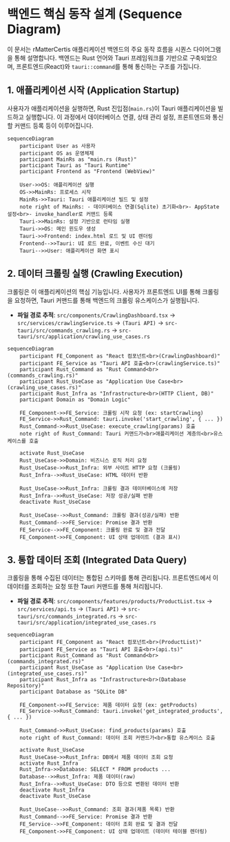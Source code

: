 # 백엔드 핵심 동작 설계 (Sequence Diagram)

이 문서는 rMatterCertis 애플리케이션 백엔드의 주요 동작 흐름을 시퀀스 다이어그램을 통해 설명합니다. 백엔드는 Rust 언어와 Tauri 프레임워크를 기반으로 구축되었으며, 프론트엔드(React)와 `tauri::command`를 통해 통신하는 구조를 가집니다.

## 1. 애플리케이션 시작 (Application Startup)

사용자가 애플리케이션을 실행하면, Rust 진입점(`main.rs`)이 Tauri 애플리케이션을 빌드하고 실행합니다. 이 과정에서 데이터베이스 연결, 상태 관리 설정, 프론트엔드와 통신할 커맨드 등록 등이 이루어집니다.

```mermaid
sequenceDiagram
    participant User as 사용자
    participant OS as 운영체제
    participant MainRs as "main.rs (Rust)"
    participant Tauri as "Tauri Runtime"
    participant Frontend as "Frontend (WebView)"

    User->>OS: 애플리케이션 실행
    OS->>MainRs: 프로세스 시작
    MainRs->>Tauri: Tauri 애플리케이션 빌드 및 설정
    note right of MainRs: - 데이터베이스 연결(Sqlite) 초기화<br>- AppState 설정<br>- invoke_handler로 커맨드 등록
    Tauri->>MainRs: 설정 기반으로 런타임 실행
    Tauri->>OS: 메인 윈도우 생성
    Tauri->>Frontend: index.html 로드 및 UI 렌더링
    Frontend-->>Tauri: UI 로드 완료, 이벤트 수신 대기
    Tauri-->>User: 애플리케이션 화면 표시
```

## 2. 데이터 크롤링 실행 (Crawling Execution)

크롤링은 이 애플리케이션의 핵심 기능입니다. 사용자가 프론트엔드 UI를 통해 크롤링을 요청하면, Tauri 커맨드를 통해 백엔드의 크롤링 유스케이스가 실행됩니다.

- **파일 경로 추적**: `src/components/CrawlingDashboard.tsx` -> `src/services/crawlingService.ts` -> `(Tauri API)` -> `src-tauri/src/commands_crawling.rs` -> `src-tauri/src/application/crawling_use_cases.rs`

```mermaid
sequenceDiagram
    participant FE_Component as "React 컴포넌트<br>(CrawlingDashboard)"
    participant FE_Service as "Tauri API 호출<br>(crawlingService.ts)"
    participant Rust_Command as "Rust Command<br>(commands_crawling.rs)"
    participant Rust_UseCase as "Application Use Case<br>(crawling_use_cases.rs)"
    participant Rust_Infra as "Infrastructure<br>(HTTP Client, DB)"
    participant Domain as "Domain Logic"

    FE_Component->>FE_Service: 크롤링 시작 요청 (ex: startCrawling)
    FE_Service->>Rust_Command: tauri.invoke('start_crawling', { ... })
    Rust_Command->>Rust_UseCase: execute_crawling(params) 호출
    note right of Rust_Command: Tauri 커맨드가<br>애플리케이션 계층의<br>유스케이스를 호출
    
    activate Rust_UseCase
    Rust_UseCase->>Domain: 비즈니스 로직 처리 요청
    Rust_UseCase->>Rust_Infra: 외부 사이트 HTTP 요청 (크롤링)
    Rust_Infra-->>Rust_UseCase: HTML 데이터 반환
    
    Rust_UseCase->>Rust_Infra: 크롤링 결과 데이터베이스에 저장
    Rust_Infra-->>Rust_UseCase: 저장 성공/실패 반환
    deactivate Rust_UseCase
    
    Rust_UseCase-->>Rust_Command: 크롤링 결과(성공/실패) 반환
    Rust_Command-->>FE_Service: Promise 결과 반환
    FE_Service-->>FE_Component: 크롤링 완료 및 결과 전달
    FE_Component->>FE_Component: UI 상태 업데이트 (결과 표시)
```

## 3. 통합 데이터 조회 (Integrated Data Query)

크롤링을 통해 수집된 데이터는 통합된 스키마를 통해 관리됩니다. 프론트엔드에서 이 데이터를 조회하는 요청 또한 Tauri 커맨드를 통해 처리됩니다.

- **파일 경로 추적**: `src/components/features/products/ProductList.tsx` -> `src/services/api.ts` -> `(Tauri API)` -> `src-tauri/src/commands_integrated.rs` -> `src-tauri/src/application/integrated_use_cases.rs`

```mermaid
sequenceDiagram
    participant FE_Component as "React 컴포넌트<br>(ProductList)"
    participant FE_Service as "Tauri API 호출<br>(api.ts)"
    participant Rust_Command as "Rust Command<br>(commands_integrated.rs)"
    participant Rust_UseCase as "Application Use Case<br>(integrated_use_cases.rs)"
    participant Rust_Infra as "Infrastructure<br>(Database Repository)"
    participant Database as "SQLite DB"

    FE_Component->>FE_Service: 제품 데이터 요청 (ex: getProducts)
    FE_Service->>Rust_Command: tauri.invoke('get_integrated_products', { ... })
    
    Rust_Command->>Rust_UseCase: find_products(params) 호출
    note right of Rust_Command: 데이터 조회 커맨드가<br>통합 유스케이스 호출
    
    activate Rust_UseCase
    Rust_UseCase->>Rust_Infra: DB에서 제품 데이터 조회 요청
    activate Rust_Infra
    Rust_Infra->>Database: SELECT * FROM products ...
    Database-->>Rust_Infra: 제품 데이터(raw)
    Rust_Infra-->>Rust_UseCase: DTO 등으로 변환된 데이터 반환
    deactivate Rust_Infra
    deactivate Rust_UseCase
    
    Rust_UseCase-->>Rust_Command: 조회 결과(제품 목록) 반환
    Rust_Command-->>FE_Service: Promise 결과 반환
    FE_Service-->>FE_Component: 데이터 조회 완료 및 결과 전달
    FE_Component->>FE_Component: UI 상태 업데이트 (데이터 테이블 렌더링)
```
